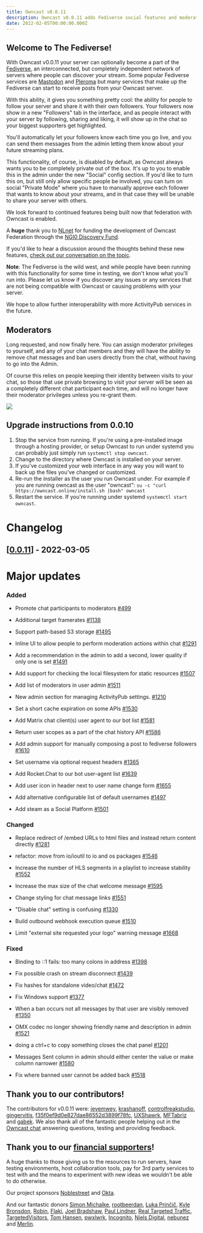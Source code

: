 ```yaml
---
title: Owncast v0.0.11
description: Owncast v0.0.11 adds Fediverse social features and moderators.
date: 2022-02-05T00:00:00.000Z
---
```


## Welcome to The Fediverse!

With Owncast v0.0.11 your server can optionally become a part of the [Fediverse](https://en.wikipedia.org/wiki/Fediverse), an interconnected, but completely independent network of servers where people can discover your stream. Some popular Fediverse services are [Mastodon](https://joinmastodon.org/) and [Pleroma](https://pleroma.social/) but many services that make up the Fediverse can start to receive posts from your Owncast server.

With this ability, it gives you something pretty cool: the ability for people to follow your server and share it with their own followers. Your followers now show in a new "Followers" tab in the interface, and as people interact with your server by following, sharing and liking, it will show up in the chat so your biggest supporters get highlighted.

You'll automatically let your followers know each time you go live, and you can send them messages from the admin letting them know about your future streaming plans.

This functionality, of course, is disabled by default, as Owncast always wants you to be completely private out of the box. It's up to you to enable this in the admin under the new "Social" config section. If you'd like to turn this on, but still only allow specific people be involved, you can turn on social "Private Mode" where you have to manually approve each follower that wants to know about your streams, and in that case they will be unable to share your server with others.

We look forward to continued features being built now that federation with Owncast is enabled.

A **huge** thank you to [NLnet](https://nlnet.nl/project/Owncast/) for funding the development of Owncast Federation through the [NGI0 Discovery Fund](https://nlnet.nl/discovery).

If you'd like to hear a discussion around the thoughts behind these new features, [check out our conversation on the topic](https://www.youtube.com/watch?v=aeVvS0E-z3g).

**Note**: The Fediverse is the wild west, and while people have been running with this functionality for some time in testing, we don't know what you'll run into. Please let us know if you discover any issues or any services that are not being compatible with Owncast or causing problems with your server.

We hope to allow further interoperability with more ActivityPub services in the future.

## Moderators

Long requested, and now finally here. You can assign moderator privileges to yourself, and any of your chat members and they will have the ability to remove chat messages and ban users directly from the chat, without having to go into the Admin.

Of course this relies on people keeping their identity between visits to your chat, so those that use private browsing to visit your server will be seen as a completely different chat participant each time, and will no longer have their moderator privileges unless you re-grant them.

<img src="/images/moderator-menu.png"/>

## Upgrade instructions from 0.0.10

1. Stop the service from running. If you're using a pre-installed image through a hosting provider, or setup Owncast to run under systemd you can probably just simply run `systemctl stop owncast`.
1. Change to the directory where Owncast is installed on your server.
1. If you’ve customized your web interface in any way you will want to back up the files you’ve changed or customized.
1. Re-run the installer as the user you run Owncast under. For example if you are running owncast as the user "owncast": `su -c "curl https://owncast.online/install.sh |bash" owncast`
1. Restart the service. If you're running under systemd `systemctl start owncast`.

# Changelog

## [[0.0.11](https://github.com/owncast/owncast/milestone/14)] - 2022-03-05

# Major updates

### Added

- Promote chat participants to moderators [\#499](https://github.com/owncast/owncast/issues/499)

- Additional target framerates [\#1138](https://github.com/owncast/owncast/issues/1138)

- Support path-based S3 storage [\#1495](https://github.com/owncast/owncast/issues/1495)

- Inline UI to allow people to perform moderation actions within chat [\#1291](https://github.com/owncast/owncast/issues/1291)

- Add a recommendation in the admin to add a second, lower quality if only one is set [\#1491](https://github.com/owncast/owncast/issues/1491)

- Add support for checking the local filesystem for static resources [\#1507](https://github.com/owncast/owncast/issues/1507)

- Add list of moderators in user admin [\#1511](https://github.com/owncast/owncast/issues/1511)

- New admin section for managing ActivityPub settings. [\#1210](https://github.com/owncast/owncast/issues/1210)

- Set a short cache expiration on some APIs [\#1530](https://github.com/owncast/owncast/issues/1530)

- Add Matrix chat client(s) user agent to our bot list [\#1581](https://github.com/owncast/owncast/issues/1581)

- Return user scopes as a part of the chat history API [\#1586](https://github.com/owncast/owncast/issues/1586)

- Add admin support for manually composing a post to fediverse followers [\#1610](https://github.com/owncast/owncast/issues/1610)

- Set username via optional request headers [\#1365](https://github.com/owncast/owncast/issues/1365)

- Add Rocket.Chat to our bot user-agent list [\#1639](https://github.com/owncast/owncast/issues/1639)

- Add user icon in header next to user name change form [\#1655](https://github.com/owncast/owncast/issues/1655)

- Add alternative configurable list of default usernames [\#1497](https://github.com/owncast/owncast/issues/1497)

- Add steam as a Social Platform [\#1501](https://github.com/owncast/owncast/issues/1501)

### Changed

- Replace redirect of /embed URLs to html files and instead return content directly [\#1281](https://github.com/owncast/owncast/issues/1281)

- refactor: move from io/ioutil to io and os packages [\#1546](https://github.com/owncast/owncast/pull/1546)

- Increase the number of HLS segments in a playlist to increase stability [\#1552](https://github.com/owncast/owncast/issues/1552)

- Increase the max size of the chat welcome message [\#1595](https://github.com/owncast/owncast/issues/1595)

- Change styling for chat message links [\#1551](https://github.com/owncast/owncast/issues/1551)

- "Disable chat" setting is confusing [\#1330](https://github.com/owncast/owncast/issues/1330)

- Build outbound webhook execution queue [\#1510](https://github.com/owncast/owncast/issues/1510)

- Limit "external site requested your logo" warning message [\#1668](https://github.com/owncast/owncast/issues/1668)

### Fixed

- Binding to ::1 fails: too many colons in address [\#1398](https://github.com/owncast/owncast/issues/1398)

- Fix possible crash on stream disconnect [\#1439](https://github.com/owncast/owncast/issues/1439)

- Fix hashes for standalone video/chat [\#1472](https://github.com/owncast/owncast/pull/1472)

- Fix Windows support [\#1377](https://github.com/owncast/owncast/issues/1377)

- When a ban occurs not all messages by that user are visibly removed [\#1350](https://github.com/owncast/owncast/issues/1350)

- OMX codec no longer showing friendly name and description in admin [\#1521](https://github.com/owncast/owncast/issues/1521)

- doing a ctrl+c to copy something closes the chat panel [\#1201](https://github.com/owncast/owncast/issues/1201)

- Messages Sent column in admin should either center the value or make column narrower [\#1580](https://github.com/owncast/owncast/issues/1580)

- Fix where banned user cannot be added back [\#1518](https://github.com/owncast/owncast/issues/1518)

## Thank you to our contributors!

The contributors for v0.0.11 were:
[jeyemwey](https://github.com/jeyemwey), [krashanoff](https://github.com/krashanoff), [controlfreakstudio](https://github.com/controlfreakstudio), [gingervitis](https://github.com/gingervitis), [f35f0ef9d0e827dae86552d3899f78fc](https://github.com/f35f0ef9d0e827dae86552d3899f78fc), [UXShawrk](https://github.com/UXShawrk), [MFTabriz](https://github.com/MFTabriz) and [gabek](https://github.com/gabek).
We also thank all of the fantastic people helping out in the [Owncast chat](https://owncast.rocket.chat) answering questions, testing and providing feedback.

## Thank you to our [financial supporters](https://opencollective.com/owncast)!

A huge thanks to those giving us to the resources to run servers, have testing environments, host collaboration tools, pay for 3rd party services to test with and the means to experiment with new ideas we wouldn't be able to do otherwise.

Our project sponsors [Noblestreet](https://opencollective.com/noblestreet) and [Okta](https://opencollective.com/okta).

And our fantastic donors [Simon Michalke](https://opencollective.com/simon-michalke), [rootbeerdan](https://opencollective.com/rootbeerdan), [Luka Prinčič](https://opencollective.com/luka-princic), [Kyle Bronsdon](https://opencollective.com/guest-7c7eb0e8), [Robin](https://opencollective.com/robin-mol1), [Flaki](https://opencollective.com/flaki), [Joel Bradshaw](https://opencollective.com/joel-bradshaw), [Paul Lindner](https://opencollective.com/lindner), [Real Targeted Traffic](https://opencollective.com/seo25-com), [TargetedVisitors](https://opencollective.com/targeted-traffic), [Tom Hansen](https://opencollective.com/guest-eca9a6e4), [pwxlwrk](https://opencollective.com/guest-3bb3ecf0), [Incognito](https://opencollective.com/incognito-3b4cd5c7), [Niels Digital](https://opencollective.com/guest-80892d29), [nebunez](https://opencollective.com/guest-50d297d1) and [Merlin](https://opencollective.com/johnathan-shunn).

